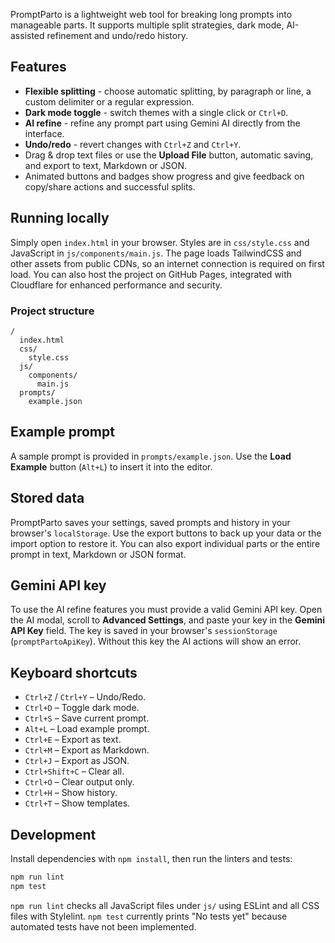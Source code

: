 PromptParto is a lightweight web tool for breaking long prompts into manageable parts. It supports multiple split strategies, dark mode, AI-assisted refinement and undo/redo history.

## Features

- **Flexible splitting** - choose automatic splitting, by paragraph or line, a custom delimiter or a regular expression.
- **Dark mode toggle** - switch themes with a single click or `Ctrl+D`.
- **AI refine** - refine any prompt part using Gemini AI directly from the interface.
- **Undo/redo** - revert changes with `Ctrl+Z` and `Ctrl+Y`.
- Drag & drop text files or use the **Upload File** button, automatic saving, and export to text, Markdown or JSON.
- Animated buttons and badges show progress and give feedback on copy/share actions and successful splits.

## Running locally

Simply open `index.html` in your browser. Styles are in `css/style.css` and JavaScript in `js/components/main.js`. The page loads TailwindCSS and other assets from public CDNs, so an internet connection is required on first load. You can also host the project on GitHub Pages, integrated with Cloudflare for enhanced performance and security.

### Project structure

```
/
  index.html
  css/
    style.css
  js/
    components/
      main.js
  prompts/
    example.json
```

## Example prompt

A sample prompt is provided in `prompts/example.json`. Use the **Load Example** button (`Alt+L`) to insert it into the editor.

## Stored data

PromptParto saves your settings, saved prompts and history in your browser's `localStorage`. Use the export buttons to back up your data or the import option to restore it. You can also export individual parts or the entire prompt in text, Markdown or JSON format.

## Gemini API key

To use the AI refine features you must provide a valid Gemini API key. Open the AI modal, scroll to **Advanced Settings**, and paste your key in the **Gemini API Key** field. The key is saved in your browser's `sessionStorage` (`promptPartoApiKey`). Without this key the AI actions will show an error.

## Keyboard shortcuts

- `Ctrl+Z` / `Ctrl+Y` – Undo/Redo.
- `Ctrl+D` – Toggle dark mode.
- `Ctrl+S` – Save current prompt.
- `Alt+L` – Load example prompt.
- `Ctrl+E` – Export as text.
- `Ctrl+M` – Export as Markdown.
- `Ctrl+J` – Export as JSON.
- `Ctrl+Shift+C` – Clear all.
- `Ctrl+O` – Clear output only.
- `Ctrl+H` – Show history.
- `Ctrl+T` – Show templates.

## Development

Install dependencies with `npm install`, then run the linters and tests:

```bash
npm run lint
npm test
```

`npm run lint` checks all JavaScript files under `js/` using ESLint and all CSS files with Stylelint.
`npm test` currently prints "No tests yet" because automated tests have not been implemented.